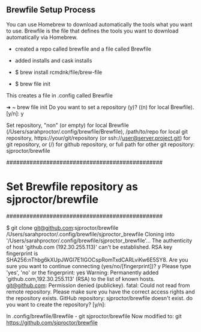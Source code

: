 ## Brewfile Setup Process

You can use Homebrew to download automatically the tools what you want to use. Brewfile is the file that defines the tools you want to download automatically via Homebrew.


- created a repo called brewfile and a file called Brewfile
- added installs and cask installs




- $ brew install rcmdnk/file/brew-file
- $ brew file init

This creates a file in .config called Brewfile


➜  ~ brew file init
Do you want to set a repository (y)? ((n) for local Brewfile). [y/n]: y

Set repository,
"non" (or empty) for local Brewfile (/Users/sarahproctor/.config/brewfile/Brewfile),
/path/to/repo for local git repository,
https://your/git/repository (or ssh://user@server.project.git) for git repository,
or (<user>/)<repo> for github repository,
or full path for other git repository: sjproctor/brewfile

###############################################
# Set Brewfile repository as sjproctor/brewfile
###############################################

$ git clone git@github.com:sjproctor/brewfile /Users/sarahproctor/.config/brewfile/sjproctor_brewfile
Cloning into '/Users/sarahproctor/.config/brewfile/sjproctor_brewfile'...
The authenticity of host 'github.com (192.30.255.113)' can't be established.
RSA key fingerprint is SHA256:nThbg6kXUpJWGl7E1IGOCspRomTxdCARLviKw6E5SY8.
Are you sure you want to continue connecting (yes/no/[fingerprint])? y
Please type 'yes', 'no' or the fingerprint: yes
Warning: Permanently added 'github.com,192.30.255.113' (RSA) to the list of known hosts.
git@github.com: Permission denied (publickey).
fatal: Could not read from remote repository.
Please make sure you have the correct access rights
and the repository exists.
GitHub repository: sjproctor/brewfile doesn't exist.
do you want to create the repository? [y/n]:   


In .config/brewfile/Brewfile   -   git sjproctor/brewfile
Now modified to: git https://github.com/sjproctor/brewfile
